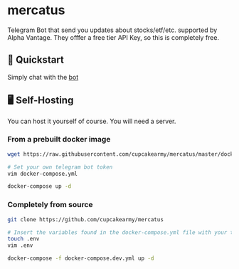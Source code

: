 # mercatus

Telegram Bot that send you updates about stocks/etf/etc. supported by Alpha Vantage.
They offfer a free tier API Key, so this is completely free.

## 🚀 Quickstart

Simply chat with the [bot](https://telegram.me/MercatusBot)

## 🖥 Self-Hosting

You can host it yourself of course. You will need a server.

### From a prebuilt docker image

```sh
wget https://raw.githubusercontent.com/cupcakearmy/mercatus/master/docker-compose.yml

# Set your own telegram bot token
vim docker-compose.yml

docker-compose up -d
```

### Completely from source

```sh
git clone https://github.com/cupcakearmy/mercatus

# Insert the variables found in the docker-compose.yml file with your token
touch .env
vim .env

docker-compose -f docker-compose.dev.yml up -d
```
